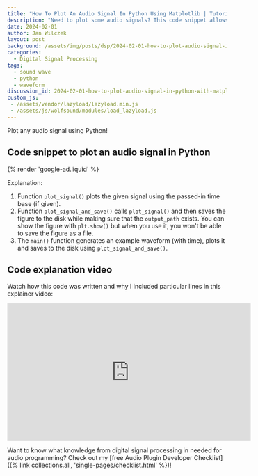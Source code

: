 ```yaml
---
title: "How To Plot An Audio Signal In Python Using Matplotlib | Tutorial For Beginners"
description: "Need to plot some audio signals? This code snippet allows you to easily plot any audio signal as a continuous waveform (+ explainer video)."
date: 2024-02-01
author: Jan Wilczek
layout: post
background: /assets/img/posts/dsp/2024-02-01-how-to-plot-audio-signal-in-python-with-matplotlib/Thumbnail.webp
categories:
  - Digital Signal Processing
tags:
  - sound wave
  - python
  - waveform
discussion_id: 2024-02-01-how-to-plot-audio-signal-in-python-with-matplotlib
custom_js:
 - /assets/vendor/lazyload/lazyload.min.js
 - /assets/js/wolfsound/modules/load_lazyload.js
---
```

Plot any audio signal using Python!

## Code snippet to plot an audio signal in Python

<script src="https://gist.github.com/JanWilczek/ccda1ea11a4288780548a4977b413d29.js"></script>

{% render 'google-ad.liquid' %}

Explanation:

1. Function `plot_signal()` plots the given signal using the passed-in time base (if given).
2. Function `plot_signal_and_save()` calls `plot_signal()` and then saves the figure to the disk while making sure that the `output_path` exists. You can show the figure with `plt.show()` but when you use it, you won't be able to save the figure as a file.
3. The `main()` function generates an example waveform (with time), plots it and saves to the disk using `plot_signal_and_save()`.

## Code explanation video

Watch how this code was written and why I included particular lines in this explainer video:

<iframe width="560" height="315" src="https://www.youtube.com/embed/4RgWWYyOqpY?si=0a54HynfsJeeWQzF" title="YouTube video player" frameborder="0" allow="accelerometer; autoplay; clipboard-write; encrypted-media; gyroscope; picture-in-picture; web-share" allowfullscreen loading="lazy"></iframe>

Want to know what knowledge from digital signal processing in needed for audio programming? Check out my [free Audio Plugin Developer Checklist]({% link collections.all, 'single-pages/checklist.html' %})!
